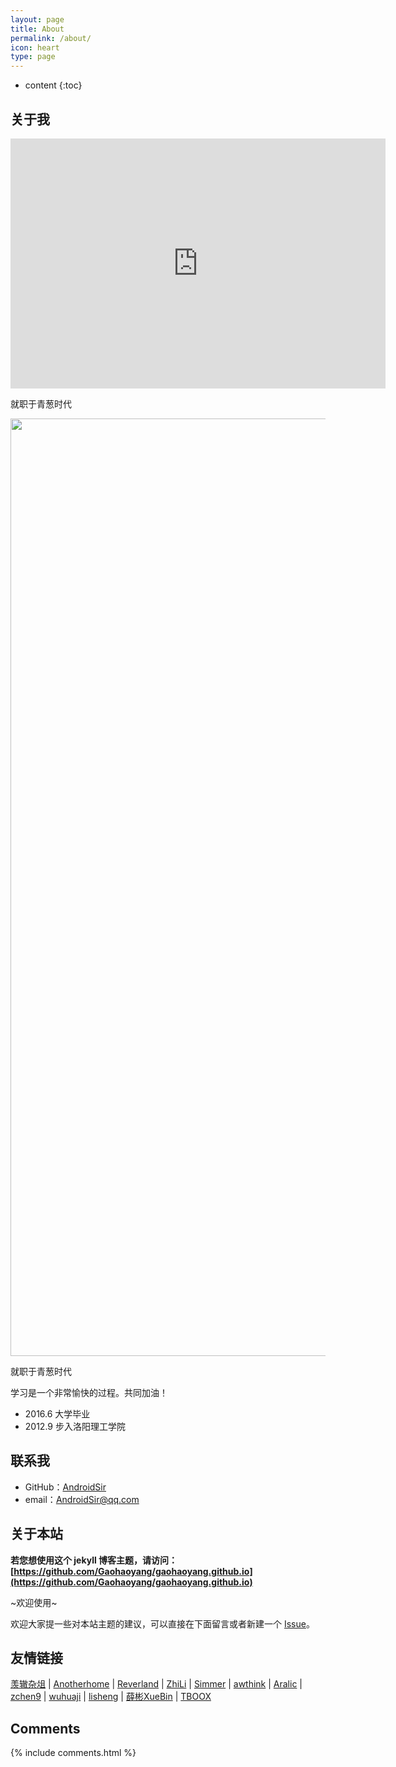```yaml
---
layout: page
title: About
permalink: /about/
icon: heart
type: page
---
```


* content
{:toc}

## 关于我

<iframe src="http://image.thermaltake.com/News/db/imgs/press/images/TTFUN/20131015/1/Image00005.jpg" style="border: 0;height: 400px;width: 600px;overflow: hidden;" frameBorder="0"></iframe>


就职于青葱时代

<div  align="center">    
<img src="http://image.thermaltake.com/News/db/imgs/press/images/TTFUN/20131015/1/Image00005.jpg" width = "800" height = "1500" />
</div>

就职于青葱时代

学习是一个非常愉快的过程。共同加油！

* 2016.6 大学毕业
* 2012.9 步入洛阳理工学院

## 联系我

* GitHub：[AndroidSir](https://github.com/AndroidSir)
* email：AndroidSir@qq.com

## 关于本站

**若您想使用这个 jekyll 博客主题，请访问：[https://github.com/Gaohaoyang/gaohaoyang.github.io](https://github.com/Gaohaoyang/gaohaoyang.github.io)**

~欢迎使用~

欢迎大家提一些对本站主题的建议，可以直接在下面留言或者新建一个 [Issue](https://github.com/Gaohaoyang/gaohaoyang.github.io/issues)。

## 友情链接

[羡辙杂俎](http://zhangwenli.com/blog) \| [Anotherhome](https://www.anotherhome.net) \| [Reverland](http://reverland.org/) \| [ZhiLi](http://lizhipower.github.io/) \| [Simmer](http://simmer-jun.github.io/) \| [awthink](http://awthink.net/) \| [Aralic](http://aralic.github.io/) \| [zchen9](http://www.chen9.info/) \| [wuhuaji](http://wuhuaji.me/) \| [lisheng](http://www.lishengcn.cn/) \| [薛彬XueBin](http://axuebin.com/blog/) \| [TBOOX](http://www.tboox.org/cn/)

## Comments

{% include comments.html %}
